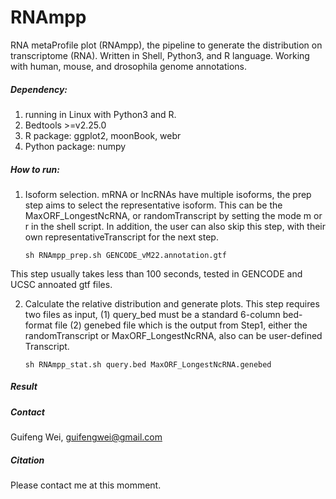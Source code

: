 # RNAmpp
RNA metaProfile plot (RNAmpp), the pipeline to generate the distribution on transcriptome (RNA). Written in Shell, Python3, and R language. Working with human, mouse, and drosophila genome annotations.

##### Dependency:
1. running in Linux with Python3 and R.
2. Bedtools >=v2.25.0
3. R package: ggplot2, moonBook, webr
4. Python package: numpy

##### How to run:

1. Isoform selection. 
   mRNA or lncRNAs have multiple isoforms, the prep step aims to select the representative isoform. This can be the MaxORF_LongestNcRNA, or randomTranscript by setting the mode m or r in the shell script. In addition, the user can also skip this step, with their own representativeTranscript for the next step.
   ```
   sh RNAmpp_prep.sh GENCODE_vM22.annotation.gtf
   ```
  This step usually takes less than 100 seconds, tested in GENCODE and UCSC annoated gtf files.
  
 2. Calculate the relative distribution and generate plots.
    This step requires two files as input, (1) query_bed must be a standard 6-column bed-format file (2) genebed file which is the output from Step1, either the randomTranscript or MaxORF_LongestNcRNA, also can be user-defined Transcript.
    ```
    sh RNAmpp_stat.sh query.bed MaxORF_LongestNcRNA.genebed
    ```
 
 ##### Result
 
 
 
 
 ##### Contact
 Guifeng Wei, guifengwei@gmail.com
 
 
 ##### Citation
 
 Please contact me at this momment.
  
